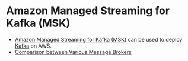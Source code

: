 
# Amazon Managed Streaming for Kafka (MSK)
- [Amazon Managed Streaming for Kafka (MSK)](https://aws.amazon.com/msk/) can be used to deploy [Kafka](https://github.com/Anshul619/HLD-System-Designs/blob/main/4_MessageBrokersEDA/Kafka/Readme.md) on AWS.
- [Comparison between Various Message Brokers](https://github.com/Anshul619/HLD-System-Designs/blob/main/4_MessageBrokersEDA/KafkaVsRabbitMQVsSQSVsSNS.md)